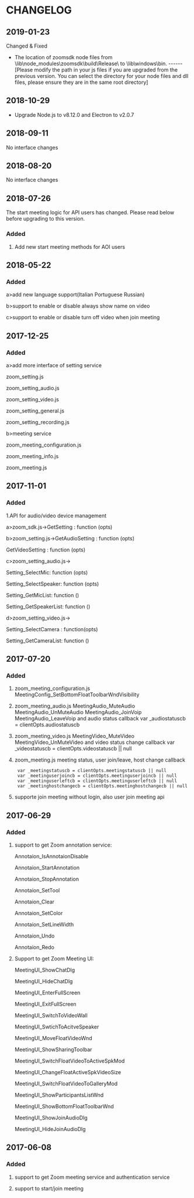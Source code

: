 # CHANGELOG

## 2019-01-23

Changed & Fixed
* The location of zoomsdk node files from \lib\node_modules\zoomsdk\build\Release\ to \lib\windows\bin\. ------[Please modify the path in your js files if you are upgraded from the previous version. You can select the directory for your node files and dll files, please ensure they are in the same root directory]


## 2018-10-29

* Upgrade Node.js to v8.12.0 and Electron to v2.0.7

## 2018-09-11

No interface changes

## 2018-08-20

No interface changes

## 2018-07-26

The start meeting logic for API users has changed. Please read below before upgrading to this version.

### Added

1. Add new start meeting methods for AOI users

## 2018-05-22

### Added

a>add new language support(Italian Portuguese Russian)

b>support to enable or disable always show name on video

c>support to enable or disable turn off video when join meeting

## 2017-12-25

### Added

a>add more interface of setting service

zoom_setting.js

zoom_setting_audio.js

zoom_setting_video.js

zoom_setting_general.js

zoom_setting_recording.js

b>meeting service

zoom_meeting_configuration.js

zoom_meeting_info.js

zoom_meeting.js

## 2017-11-01

### Added

1.API for audio/video device management

a>zoom_sdk.js->GetSetting : function (opts)

b>zoom_setting.js->GetAudioSetting : function (opts)

GetVideoSetting : function (opts)

c>zoom_setting_audio.js->

Setting_SelectMic: function (opts)

Setting_SelectSpeaker: function (opts)

Setting_GetMicList: function ()

Setting_GetSpeakerList: function ()

d>zoom_setting_video.js->

Setting_SelectCamera : function(opts)

Setting_GetCameraList: function ()

## 2017-07-20

### Added

1. zoom_meeting_configuration.js
        MeetingConfig_SetBottomFloatToolbarWndVisibility

2. zoom_meeting_audio.js
        MeetingAudio_MuteAudio
        MeetingAudio_UnMuteAudio
        MeetingAudio_JoinVoip
        MeetingAudio_LeaveVoip
        and audio status callback
        var _audiostatuscb = clientOpts.audiostatuscb

3. zoom_meeting_video.js
        MeetingVideo_MuteVideo
        MeetingVideo_UnMuteVideo
        and video status change callback
        var _videostatuscb = clientOpts.videostatuscb || null

4. zoom_meeting.js
        meeting status, user join/leave, host change callback

        var _meetingstatuscb = clientOpts.meetingstatuscb || null
        var _meetinguserjoincb = clientOpts.meetinguserjoincb || null
        var _meetinguserleftcb = clientOpts.meetinguserleftcb || null
        var _meetinghostchangecb = clientOpts.meetinghostchangecb || null

5. supporte join meeting without login, also user join meeting api

## 2017-06-29

### Added

1. support to get Zoom annotation service:

   Annotaion_IsAnnotaionDisable

   Annotaion_StartAnnotation

   Annotaion_StopAnnotation

   Annotaion_SetTool

   Annotaion_Clear

   Annotaion_SetColor

   Annotaion_SetLineWidth

   Annotaion_Undo

   Annotaion_Redo


2. Support to get Zoom Meeting UI:

   MeetingUI_ShowChatDlg

   MeetingUI_HideChatDlg

   MeetingUI_EnterFullScreen

   MeetingUI_ExitFullScreen

   MeetingUI_SwitchToVideoWall

   MeetingUI_SwtichToAcitveSpeaker

   MeetingUI_MoveFloatVideoWnd

   MeetingUI_ShowSharingToolbar

   MeetingUI_SwitchFloatVideoToActiveSpkMod

   MeetingUI_ChangeFloatActiveSpkVideoSize

   MeetingUI_SwitchFloatVideoToGalleryMod

   MeetingUI_ShowParticipantsListWnd

   MeetingUI_ShowBottomFloatToolbarWnd

   MeetingUI_ShowJoinAudioDlg

   MeetingUI_HideJoinAudioDlg


## 2017-06-08

### Added

1. support to get Zoom meeting service and authentication service

2. support to start/join meeting
